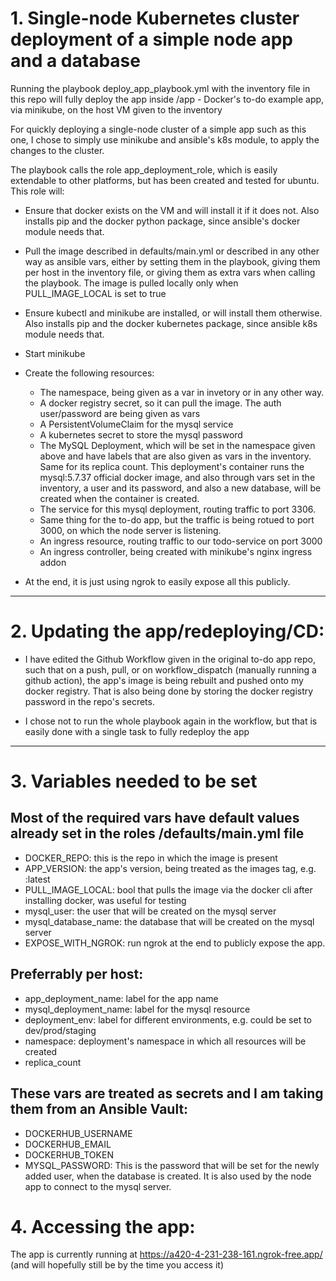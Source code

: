 # 1. Single-node Kubernetes cluster deployment of a simple node app and a database

Running the playbook deploy_app_playbook.yml with the inventory file in this repo will fully deploy the app inside /app - Docker's to-do example app, via minikube, on the host VM given to the inventory

For quickly deploying a single-node cluster of a simple app such as this one, I chose to simply use minikube and ansible's k8s module, to apply the changes to the cluster.


The playbook calls the role app_deployment_role, which is easily extendable to other platforms, but has been created and tested for ubuntu. This role will:

- Ensure that docker exists on the VM and will install it if it does not. Also installs pip and the docker python package, since ansible's docker module needs that.

- Pull the image described in defaults/main.yml or described in any other way as ansible vars, either by setting them in the playbook, giving them per host in the inventory file, or giving them as extra vars when calling the playbook. The image is pulled locally only when PULL_IMAGE_LOCAL is set to true

- Ensure kubectl and minikube are installed, or will install them otherwise. Also installs pip and the docker kubernetes package, since ansible k8s module needs that.

- Start minikube

- Create the following resources:
    - The namespace, being given as a var in invetory or in any other way.
    - A docker registry secret, so it can pull the image. The auth user/password are being given as vars
    - A PersistentVolumeClaim for the mysql service
    - A kubernetes secret to store the mysql password
    - The MySQL Deployment, which will be set in the namespace given above and have labels that are also given as vars in the inventory. Same for its replica count. This deployment's container runs the mysql:5.7.37 official docker image, and also through vars set in the inventory, a user and its password, and also a new database, will be created when the container is created.
    - The service for this mysql deployment, routing traffic to port 3306.
    - Same thing for the to-do app, but the traffic is being rotued to port 3000, on which the node server is listening.
    - An ingress resource, routing traffic to our todo-service on port 3000
    - An ingress controller, being created with minikube's nginx ingress addon
    
- At the end, it is just using ngrok to easily expose all this publicly.
___

# 2. Updating the app/redeploying/CD:

- I have edited the Github Workflow given in the original to-do app repo, such that on a push, pull, or on workflow_dispatch (manually running a github action), the app's image is being rebuilt and pushed onto my docker registry. That is also being done by storing the docker registry password in the repo's secrets.

- I chose not to run the whole playbook again in the workflow, but that is easily done with a single task to fully redeploy the app
___

# 3. Variables needed to be set



## Most of the required vars have default values already set in the roles /defaults/main.yml file

- DOCKER_REPO: this is the repo in which the image is present
- APP_VERSION: the app's version, being treated as the images tag, e.g. :latest
- PULL_IMAGE_LOCAL: bool that pulls the image via the docker cli after installing docker, was useful for testing
- mysql_user: the user that will be created on the mysql server
- mysql_database_name: the database that will be created on the mysql server
- EXPOSE_WITH_NGROK: run ngrok at the end to publicly expose the app.



## Preferrably per host:

- app_deployment_name: label for the app name
- mysql_deployment_name: label for the mysql resource
- deployment_env: label for different environments, e.g. could be set to dev/prod/staging
- namespace: deployment's namespace in which all resources will be created
- replica_count



## These vars are treated as secrets and I am taking them from an Ansible Vault:

- DOCKERHUB_USERNAME
- DOCKERHUB_EMAIL
- DOCKERHUB_TOKEN
- MYSQL_PASSWORD: This is the password that will be set for the newly added user, when the database is created. It is also used by the node app to connect to the mysql server.

# 4. Accessing the app:

The app is currently running at https://a420-4-231-238-161.ngrok-free.app/ (and will hopefully still be by the time you access it)
